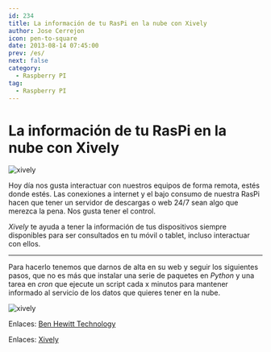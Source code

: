 ```yaml
---
id: 234
title: La información de tu RasPi en la nube con Xively
author: Jose Cerrejon
icon: pen-to-square
date: 2013-08-14 07:45:00
prev: /es/
next: false
category:
  - Raspberry PI
tag:
  - Raspberry PI
---
```


# La información de tu RasPi en la nube con Xively

![xively](/images/2013/08/xively1.jpg)

Hoy día nos gusta interactuar con nuestros equipos de forma remota, estés donde estés. Las conexiones a internet y el bajo consumo de nuestra RasPi hacen que tener un servidor de descargas o web 24/7 sean algo que merezca la pena. Nos gusta tener el control.

*Xively* te ayuda a tener la información de tus dispositivos siempre disponibles para ser consultados en tu móvil o tablet, incluso interactuar con ellos.

- - -
Para hacerlo tenemos que darnos de alta en su web y seguir los siguientes pasos, que no es más que instalar una serie de paquetes en *Python* y una tarea en *cron* que ejecute un script cada x minutos para mantener informado al servicio de los datos que quieres tener en la nube.

![xively](/images/2013/08/xively2.jpg)

Enlaces: [Ben Hewitt Technology](https://sites.google.com/site/benhewitttechnology/raspberry-pi-with-xivley)

Enlaces: [Xively](https://xively.com)
